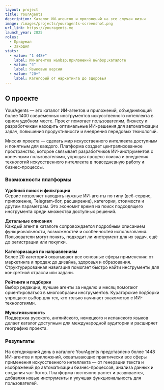 ```yaml
---
layout: project
title: YourAgents
description: Каталог ИИ-агентов и приложений на все случаи жизни
image: /images/projects/youragents-screenshot.png
url_link: https://youragents.me
launch_year: 2025
roles:
  - Придумал
  - Закодил
stats:
  - value: "1 448+"
    label: ИИ-агентов и&nbsp;приложений в&nbsp;каталоге
  - value: "4"
    label: Языковые версии
  - value: "20+"
    label: Категорий от маркетинга до здоровья
---
```


## О проекте

YourAgents — это каталог ИИ-агентов и приложений, объединяющий более 1400 современных инструментов искусственного интеллекта в одном удобном месте. Проект помогает пользователям, бизнесу и разработчикам находить оптимальные ИИ-решения для автоматизации задач, повышения продуктивности и внедрения передовых технологий.

Миссия проекта — сделать мир искусственного интеллекта доступным и понятным для каждого. Платформа создает централизованное пространство, которое связывает разработчиков ИИ-инструментов с конечными пользователями, упрощая процесс поиска и внедрения технологий искусственного интеллекта в повседневную работу и бизнес-процессы.

### Возможности платформы

**Удобный поиск и фильтрация**  
Сервис позволяет находить нужные ИИ-агенты по типу (веб-сервис, приложение, Telegram-бот, расширение), категории, стоимости и другим параметрам. Это экономит время на поиск подходящего инструмента среди множества доступных решений.

**Детальные описания**  
Каждый агент в каталоге сопровождается подробным описанием функциональности, возможностей и особенностей использования. Пользователи могут понять, подходит ли инструмент для их задач, ещё до регистрации или покупки.

**Категоризация по направлениям**  
Более 20 категорий охватывают все основные сферы применения: от маркетинга и продаж до дизайна, здоровья и образования. Структурированная навигация помогает быстро найти инструменты для конкретной отрасли или задачи.

**Рейтинги и подборки**  
Выбор редакции, лучшие агенты за неделю и месяц помогают ориентироваться в многообразии инструментов. Кураторские подборки упрощают выбор для тех, кто только начинает знакомство с ИИ-технологиями.

**Мультиязычность**  
Поддержка русского, английского, немецкого и испанского языков делает каталог доступным для международной аудитории и расширяет географию проекта.

### Результаты

На сегодняшний день в каталоге YourAgents представлено более 1448 ИИ-агентов и приложений, охватывающих практически все сферы применения искусственного интеллекта — от генерации текста и изображений до автоматизации бизнес-процессов, анализа данных и создания чат-ботов. Платформа постоянно растет и развивается, добавляя новые инструменты и улучшая функциональность для пользователей.
